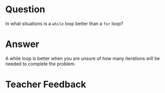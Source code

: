 # Question
In what situations is a `while` loop better than a `for` loop?

# Answer

A while loop is better when you are unsure of how many iterations will be needed to complete the problem. 


# Teacher Feedback
